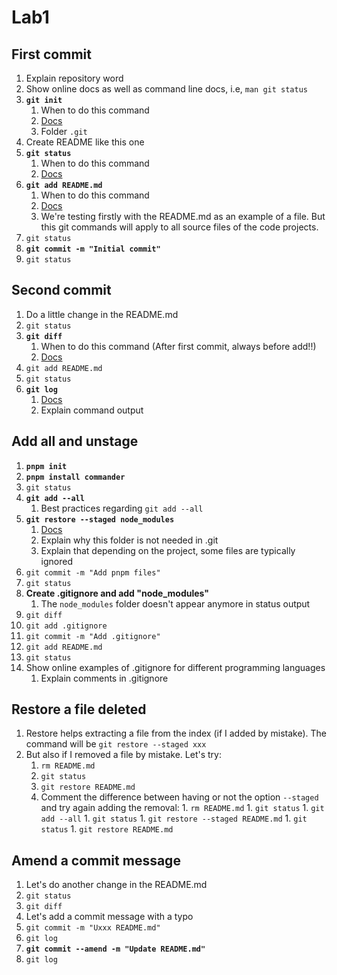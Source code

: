 # Lab1

## First commit
1. Explain repository word
1. Show online docs as well as command line docs, i.e, `man git status`
1. **`git init`**
    1. When to do this command
    1. [Docs](https://git-scm.com/docs/git-init)
    1. Folder `.git`
1. Create README like this one
1. **`git status`**
    1. When to do this command
    1. [Docs](https://git-scm.com/docs/git-status)
1. **`git add README.md`**
    1. When to do this command
    1. [Docs](https://git-scm.com/docs/git-add)
    1. We're testing firstly with the README.md as an example of a file. But this git commands will apply to all source files of the code projects.
1. `git status`
1. **`git commit -m "Initial commit"`**
1. `git status`

## Second commit
1. Do a little change in the README.md
1. `git status`
1. **`git diff`**
    1. When to do this command (After first commit, always before add!!)
    1. [Docs](https://git-scm.com/docs/git-diff)
1. `git add README.md`
1. `git status`
1. **`git log`**
    1. [Docs](https://git-scm.com/docs/git-log)
    1. Explain command output

## Add all and unstage
1. **`pnpm init`**
1. **`pnpm install commander`**
1. `git status`
1. **`git add --all`**
    1. Best practices regarding `git add --all`
1. **`git restore --staged node_modules`**
    1. [Docs](https://git-scm.com/docs/git-restore)
    1. Explain why this folder is not needed in .git
    1. Explain that depending on the project, some files are typically ignored
1. `git commit -m "Add pnpm files"`
1. `git status`
1. **Create .gitignore and add "node_modules"**
    1. The `node_modules` folder doesn't appear anymore in status output
1. `git diff`
1. `git add .gitignore`
1. `git commit -m "Add .gitignore"`
1. `git add README.md`
1. `git status`
1. Show online examples of .gitignore for different programming languages
    1. Explain comments in .gitignore

## Restore a file deleted
1. Restore helps extracting a file from the index (if I added by mistake). The command will be `git restore --staged xxx`
1. But also if I removed a file by mistake. Let's try:
    1. `rm README.md`
    1. `git status`
    1. `git restore README.md`
    1. Comment the difference between having or not the option `--staged` and try again adding the removal:
            1. `rm README.md`
            1. `git status`
            1. `git add --all`
            1. `git status`
            1. `git restore --staged README.md`
            1. `git status`
            1. `git restore README.md`

## Amend a commit message
1. Let's do another change in the README.md
1. `git status`
1. `git diff`
1. Let's add a commit message with a typo
1. `git commit -m "Uxxx README.md"`
1. `git log`
1. **`git commit --amend -m "Update README.md"`**
1. `git log`
